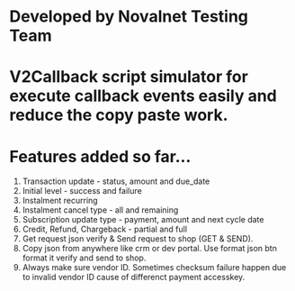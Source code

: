 # Developed by Novalnet Testing Team
# V2Callback script simulator for execute callback events easily and reduce the copy paste work.

# Features added so far...
1. Transaction update - status, amount and due_date
2. Initial level - success and failure
3. Instalment recurring 
4. Instalment cancel type - all and remaining
5. Subscription update type - payment, amount and next cycle date
6. Credit, Refund, Chargeback - partial and full
7. Get request json verify & Send request to shop (GET & SEND).
8. Copy json from anywhere like crm or dev portal. Use format json btn format it verify and send to shop.
9. Always make sure vendor ID. Sometimes checksum failure happen due to invalid vendor ID cause of differenct payment accesskey. 